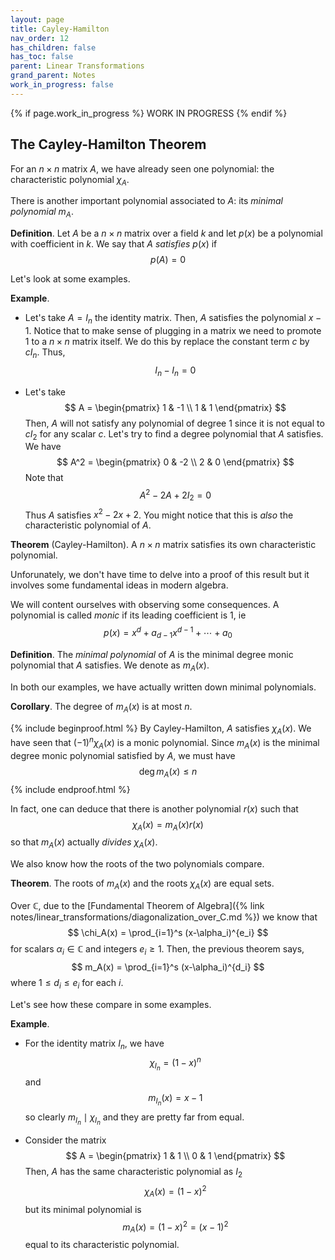 ```yaml
---
layout: page
title: Cayley-Hamilton
nav_order: 12
has_children: false
has_toc: false
parent: Linear Transformations
grand_parent: Notes
work_in_progress: false
---
```


{% if page.work_in_progress %}
    WORK IN PROGRESS
{% endif %}

## The Cayley-Hamilton Theorem 

For an $n \times n$ matrix $A$, we have already seen one polynomial: 
the characteristic polynomial $\chi_A$. 

There is another important polynomial associated to $A$: its 
_minimal polynomial_ $m_A$. 

**Definition**. Let $A$ be a $n \times n$ matrix over a field $k$ and 
let $p(x)$ be a polynomial with coefficient in $k$. We say that 
$A$ _satisfies_ $p(x)$ if 
$$
p(A) = 0 
$$

Let's look at some examples. 

**Example**. 
- Let's take $A = I_n$ the identity matrix. Then, $A$ satisfies the 
polynomial $x-1$. Notice that to make sense of plugging in a matrix 
we need to promote $1$ to a $n \times n$ matrix itself. We do this 
by replace the constant term $c$ by $cI_n$. Thus, 
$$
	I_n - I_n = 0 
$$

- Let's take 
$$
A = 
\begin{pmatrix}
1 & -1 \\
1 & 1 
\end{pmatrix}
$$
Then, $A$ will not satisfy any polynomial of degree $1$ since it is 
not equal to $cI_2$ for any scalar $c$. Let's try to find a degree 
polynomial that $A$ satisfies. We have 
$$
A^2 = 
\begin{pmatrix}
0 & -2 \\
2 & 0 
\end{pmatrix}
$$
Note that 
$$
 A^2 -2A + 2I_2 = 0 
$$
Thus $A$ satisfies $x^2 - 2x + 2$. You might notice that this is 
_also_ the characteristic polynomial of $A$. 

**Theorem** (Cayley-Hamilton). A $n \times n$ matrix satisfies 
its own characteristic polynomial.  

Unforunately, we don't have time to delve into a proof of this result 
but it involves some fundamental ideas in modern algebra. 

We will content ourselves with observing some consequences. A polynomial 
is called _monic_ if its leading coefficient is $1$, ie 
$$
p(x) = x^d + a_{d-1} x^{d-1} + \cdots + a_0 
$$

**Definition**. The _minimal polynomial_ of $A$ is the minimal degree 
monic polynomial that $A$ satisfies. We denote as $m_A(x)$. 

In both our examples, we have actually written down minimal polynomials. 

**Corollary**. The degree of $m_A(x)$ is at most $n$. 

{% include beginproof.html %}
By Cayley-Hamilton, $A$ satisfies $\chi_A(x)$. We have seen that 
$(-1)^n\chi_A(x)$ is a monic polynomial. Since $m_A(x)$ is the minimal 
degree monic polynomial satisfied by $A$, we must have 
$$
\operatorname{deg} m_A(x) \leq n 
$$
{% include endproof.html %}

In fact, one can deduce that there is another polynomial $r(x)$ such 
that 
$$
\chi_A(x) = m_A(x) r(x) 
$$
so that $m_A(x)$ actually _divides_ $\chi_A(x)$. 

We also know how the roots of the two polynomials compare. 

**Theorem**. The roots of $m_A(x)$ and the roots $\chi_A(x)$ are equal 
sets. 

Over $\mathbb{C}$, due to the 
[Fundamental Theorem of Algebra]({% link notes/linear_transformations/diagonalization_over_C.md %}) 
we know that 
$$
    \chi_A(x) = \prod_{i=1}^s (x-\alpha_i)^{e_i}
$$
for scalars $\alpha_i \in \mathbb{C}$ and integers $e_i \geq 1$. 
Then, the previous theorem says, 
$$
    m_A(x) = \prod_{i=1}^s (x-\alpha_i)^{d_i}
$$
where $1 \leq d_i \leq e_i$ for each $i$. 

Let's see how these compare in some examples. 

**Example**. 
- For the identity matrix $I_n$, we have 
$$
\chi_{I_n} = (1-x)^n 
$$
and 
$$
m_{I_n}(x) = x-1
$$
so clearly $m_{I_n} \mid \chi_{I_n}$ and they are pretty far from equal. 

- Consider the matrix 
$$
A = 
\begin{pmatrix}
1 & 1 \\
0 & 1 
\end{pmatrix}
$$
Then, $A$ has the same characteristic polynomial as $I_2$ 
$$
\chi_A(x) = (1-x)^2
$$
but its minimal polynomial is 
$$
m_A(x) = (1-x)^2 = (x-1)^2
$$
equal to its characteristic polynomial. 

